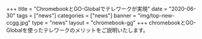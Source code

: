 +++
title = "ChromebookとGO-Globalでテレワークが実現"
date = "2020-06-30"
tags = ["news"]
categories = ["news"]
banner = "img/top-new-ccgg.jpg"
type = "news"
layout = "chromebook-gg"
+++
chromebookとGO-Globalを使ったテレワークのメリットをご説明いたします。